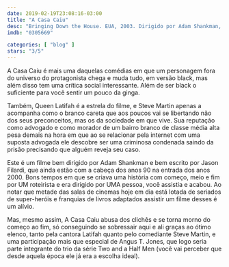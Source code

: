 ```yaml
---
date: 2019-02-19T23:08:16-03:00
title: "A Casa Caiu"
desc: "Bringing Down the House. EUA, 2003. Dirigido por Adam Shankman, escrito por Jason Filardi, com Steve Martin, Queen Latifah, Eugene Levy."
imdb: "0305669"

categories: [ "blog" ]
stars: "3/5"
---
```

A Casa Caiu é mais uma daquelas comédias em que um personagem fora do universo do protagonista chega e muda tudo, em versão black, mas além disso tem uma crítica social interessante. Além de ser black o suficiente para você sentir um pouco da ginga.

Também, Queen Latifah é a estrela do filme, e Steve Martin apenas a acompanha como o branco careta que aos poucos vai se libertando não dos seus preconceitos, mas os da sociedade em que vive. Sua reputação como advogado e como morador de um bairro branco de classe média alta pesa demais na hora em que ao se relacionar pela internet com uma suposta advogada ele descobre ser uma criminosa condenada saindo da prisão precisando que alguém reveja seu caso.

Este é um filme bem dirigido por Adam Shankman e bem escrito por Jason Filardi, que ainda estão com a cabeça dos anos 90 na entrada dos anos 2000. Bons tempos em que se criava uma história com começo, meio e fim por UM roteirista e era dirigido por UMA pessoa, você assistia e acabou. Ao notar que metade das salas de cinemas hoje em dia está lotada de seriados de super-heróis e franquias de livros adaptados assistir um filme desses é um alívio.

Mas, mesmo assim, A Casa Caiu abusa dos clichês e se torna morno do começo ao fim, só conseguindo se sobressair aqui e ali graças ao ótimo elenco, tanto pela cantora Latifah quanto pelo comediante Steve Martin, e uma participação mais que especial de Angus T. Jones, que logo seria parte integrante do trio da série Two and a Half Men (você vai perceber que desde aquela época ele já era a escolha ideal).
